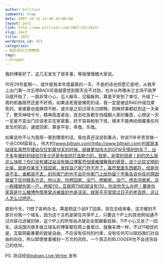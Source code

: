 ```yaml
---
author: billrain
comments: true
date: 2007-10-31 14:46:35+00:00
layout: post
link: http://www.billrain.com/2007/10/24x3/
slug: 24x3
title: 24X3
wordpress_id: 353
categories:
- 帐如流水|COMMON
tags:
- blogger
---
```


我的博客好了，这几天发生了很多事，等我慢慢跟大家说。

10月29号星期一，或许是我本年度最衰的一天，不是的话也但愿它是吧，从我早上出门第一次忘带BADGE我就感觉到那天会不对劲，也许从昨晚米兰主场不敌罗马就开始了，一路非常小心，见人躲车，见猫躲狗，算是平安到了单位，升级了一周的机器居然还是不好用，如果说老唐是懒死的话，我一定是被这RAD升级包累死的，紧接着也是麻烦不断，或许是之前过得太过顺畅，把麻烦事都赶到这一天来了，整天神经兮兮，精神高度紧张，连去吃饭都生怕撞翻人家的餐盘，心想这一天一定是不宜出门应该老实在家窝着，好不容易盼到下班，根本不能再给倒霉事任何发生的机会，速度回家，算是平安，幸哉，乐哉。

如果说你不认为我周一衰到哪里的话，我也真还没说到重点，你说11辛辛苦苦做一个点COM容易么，伟大的[www.billrain.com](http://www.billrain.com)也就是本站域名竟然在建站仅仅到第19天的时候，就被更加伟大的GFW无情的封杀了，出于多年被封的经验11多少还是有些抗打击能力的，但是，非常的但是！封的怎么就这么快呢？你们没有建过站没有做过博客恐怕很难理解我的感受，说个比较文明的比喻，就是你某天下班回家，发现自己家门开不开了，虽然里面东西都在，但是你进不去，谁都进不去，封你家门的也不会在你家门上给你留个字条告诉你任何原因或留下任何联系方式，所以说，你想回家，没门，想搬家，没门，想去邻居家，这一栋楼就你家一户，想报110，互联网TMD就没有110，你说你怎么办吧！要是你家真是什么赌博色情黑窝点被查封也是活该，就是平平常常过日子的老百姓，这让人怎么过吧还。

直到今天，11想了各种办法，算是把这个站9了回来，现在总结来看，这次被封不是针对我一个域名，因为这个主机是架在共享IP上，只要这个IP上的其他网站通不过内容过滤被封掉，这个IP上的所有站点就会全部跟着挂掉，11不小心又坐了一回车。话说国内很多独立域名的博客都在网上备案过，就像车牌一样，不过11相信的是，互联网最重要的就是自由，不应该有任何的约束，没有任何可以阻挡我们对自由的向往，所以即使冒着被封一万次的风险，一个真正的BLOGGER也不会违背自己的信仰。

PS: 测试经[Windows Live Writer ](http://get.live.com/betas/writer_betas)发布
